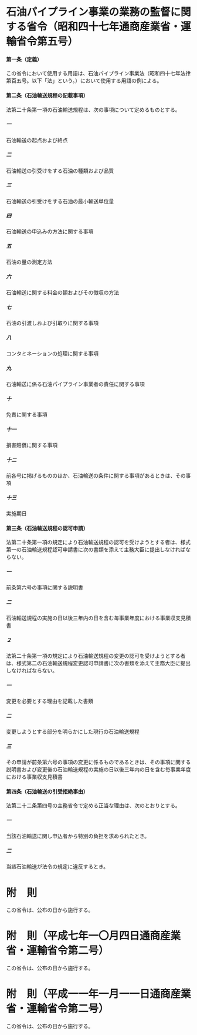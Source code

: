 # 石油パイプライン事業の業務の監督に関する省令（昭和四十七年通商産業省・運輸省令第五号）
#### 第一条（定義）
この省令において使用する用語は、石油パイプライン事業法（昭和四十七年法律第百五号。以下「法」という。）において使用する用語の例による。
#### 第二条（石油輸送規程の記載事項）
法第二十条第一項の石油輸送規程は、次の事項について定めるものとする。
##### 一
石油輸送の起点および終点
##### 二
石油輸送の引受けをする石油の種類および品質
##### 三
石油輸送の引受けをする石油の最小輸送単位量
##### 四
石油輸送の申込みの方法に関する事項
##### 五
石油の量の測定方法
##### 六
石油輸送に関する料金の額およびその徴収の方法
##### 七
石油の引渡しおよび引取りに関する事項
##### 八
コンタミネーションの処理に関する事項
##### 九
石油輸送に係る石油パイプライン事業者の責任に関する事項
##### 十
免責に関する事項
##### 十一
損害賠償に関する事項
##### 十二
前各号に掲げるもののほか、石油輸送の条件に関する事項があるときは、その事項
##### 十三
実施期日
#### 第三条（石油輸送規程の認可申請）
法第二十条第一項の規定により石油輸送規程の認可を受けようとする者は、様式第一の石油輸送規程認可申請書に次の書類を添えて主務大臣に提出しなければならない。
##### 一
前条第六号の事項に関する説明書
##### 二
石油輸送規程の実施の日以後三年内の日を含む毎事業年度における事業収支見積書
##### ２
法第二十条第一項の規定により石油輸送規程の変更の認可を受けようとする者は、様式第二の石油輸送規程変更認可申請書に次の書類を添えて主務大臣に提出しなければならない。
##### 一
変更を必要とする理由を記載した書類
##### 二
変更しようとする部分を明らかにした現行の石油輸送規程
##### 三
その申請が前条第六号の事項の変更に係るものであるときは、その事項に関する説明書および変更後の石油輸送規程の実施の日以後三年内の日を含む毎事業年度における事業収支見積書
#### 第四条（石油輸送の引受拒絶事由）
法第二十二条第四号の主務省令で定める正当な理由は、次のとおりとする。
##### 一
当該石油輸送に関し申込者から特別の負担を求められたとき。
##### 二
当該石油輸送が法令の規定に違反するとき。
# 附　則
この省令は、公布の日から施行する。
# 附　則（平成七年一〇月四日通商産業省・運輸省令第二号）
この省令は、公布の日から施行する。
# 附　則（平成一一年一月一一日通商産業省・運輸省令第二号）
この省令は、公布の日から施行する。
